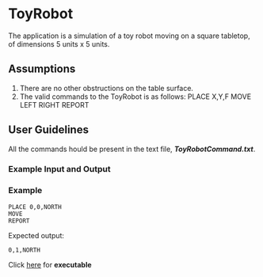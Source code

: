 # ToyRobot

The application is a simulation of a toy robot moving on a square tabletop, 
of dimensions 5 units x 5 units.

## Assumptions

1. There are no other obstructions on the table surface.
2. The valid commands to the ToyRobot is as follows:
    PLACE X,Y,F
    MOVE
    LEFT
    RIGHT
    REPORT
 
 ## User Guidelines
 
 All the commands hould be present in the text file, __*ToyRobotCommand.txt*__.
 
 ### Example Input and Output
 

### Example 

    PLACE 0,0,NORTH
    MOVE
    REPORT

Expected output:

    0,1,NORTH


Click [here](https://github.com/liyakuriakose/ToyRobot/blob/master/Executable.zip) for __executable__
